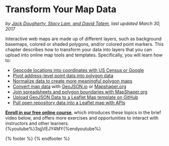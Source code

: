 # Transform Your Map Data
*by [Jack Dougherty, Stacy Lam, and David Tatem](../introduction/who.md), last updated March 30, 2017*

Interactive web maps are made up of different layers, such as background basemaps, colored or shaded polygons, and/or colored point markers. This chapter describes how to transform your data into layers that you can upload into online map tools and templates. Specifically, you will learn how to:
- [Geocode locations into coordinates with US Census or Google](geocode)
- [Pivot address-level point data into polygon data](pivot)
- [Normalize data to create more meaningful polygon maps](normalize)
- [Convert map data](convert-geojson) with [GeoJSON.io](geojsonio) or [Mapshaper.org](mapshaper)
- [Join spreadsheets and polygon boundaries with MapShaper.org](mapshaper)
- [Upload GeoJSON Data to a Leaflet Map template on GitHub](upload)
- [Pull open repository data into a Leaflet map with APIs](open-data-api)

**[Enroll in our free online course](../../enroll)**, which introduces these topics in the brief video below, and offers more exercises and opportunities to interact with instructors and other learners.
{%youtube%}3sjjVEJY4MY{%endyoutube%}

{% footer %}
{% endfooter %}

